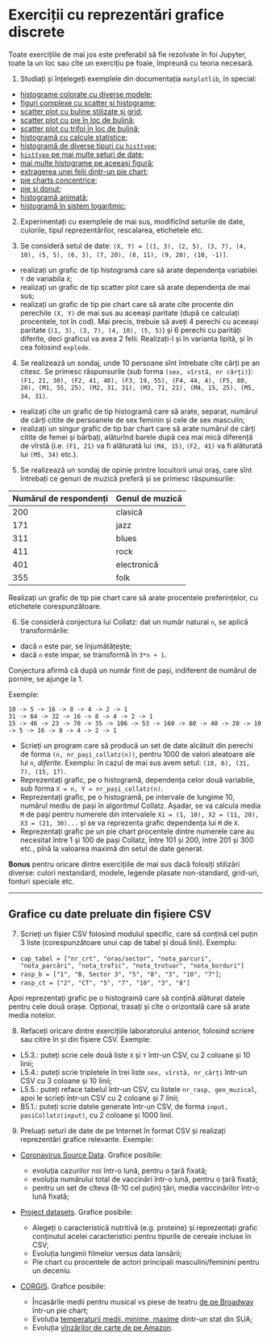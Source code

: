 # Exerciții cu reprezentări grafice discrete

Toate exercițiile de mai jos este preferabil să fie rezolvate în foi Jupyter, toate la un loc sau cîte
un exercițiu pe foaie, împreună cu teoria necesară.

1. Studiați și înțelegeți exemplele din documentația `matplotlib`, în special:
- [histograme colorate cu diverse modele](https://matplotlib.org/stable/gallery/lines_bars_and_markers/filled_step.html#sphx-glr-gallery-lines-bars-and-markers-filled-step-py);
- [figuri complexe cu scatter și histograme](https://matplotlib.org/stable/gallery/lines_bars_and_markers/scatter_hist.html#sphx-glr-gallery-lines-bars-and-markers-scatter-hist-py);
- [scatter plot cu buline stilizate și grid](https://matplotlib.org/stable/gallery/lines_bars_and_markers/scatter_demo2.html#sphx-glr-gallery-lines-bars-and-markers-scatter-demo2-py);
- [scatter plot cu pie în loc de bulină](https://matplotlib.org/stable/gallery/lines_bars_and_markers/scatter_piecharts.html#sphx-glr-gallery-lines-bars-and-markers-scatter-piecharts-py);
- [scatter plot cu trifoi în loc de bulină](https://matplotlib.org/stable/gallery/lines_bars_and_markers/scatter_symbol.html#sphx-glr-gallery-lines-bars-and-markers-scatter-symbol-py);
- [histogramă cu calcule statistice](https://matplotlib.org/stable/gallery/statistics/histogram_features.html#sphx-glr-gallery-statistics-histogram-features-py);
- [histogramă de diverse tipuri cu `histtype`](https://matplotlib.org/stable/gallery/statistics/histogram_histtypes.html#sphx-glr-gallery-statistics-histogram-histtypes-py);
- [`histtype` pe mai multe seturi de date](https://matplotlib.org/stable/gallery/statistics/histogram_multihist.html#sphx-glr-gallery-statistics-histogram-multihist-py);
- [mai multe histograme pe aceeași figură](https://matplotlib.org/stable/gallery/statistics/multiple_histograms_side_by_side.html#sphx-glr-gallery-statistics-multiple-histograms-side-by-side-py);
- [extragerea unei felii dintr-un pie chart](https://matplotlib.org/stable/gallery/pie_and_polar_charts/bar_of_pie.html#sphx-glr-gallery-pie-and-polar-charts-bar-of-pie-py);
- [pie charts concentrice](https://matplotlib.org/stable/gallery/pie_and_polar_charts/nested_pie.html#sphx-glr-gallery-pie-and-polar-charts-nested-pie-py);
- [pie și donut](https://matplotlib.org/stable/gallery/pie_and_polar_charts/pie_and_donut_labels.html#sphx-glr-gallery-pie-and-polar-charts-pie-and-donut-labels-py);
- [histogramă animată](https://matplotlib.org/stable/gallery/animation/animated_histogram.html#sphx-glr-gallery-animation-animated-histogram-py);
- [histogramă în sistem logaritmic](https://matplotlib.org/stable/gallery/scales/log_bar.html#sphx-glr-gallery-scales-log-bar-py);

2. Experimentați cu exemplele de mai sus, modificînd seturile de date, culorile, tipul reprezentărilor, rescalarea, etichetele etc.

3. Se consideră setul de date: `(X, Y) = [(1, 3), (2, 5), (3, 7), (4, 10), (5, 5), (6, 3), (7, 20), (8, 11), (9, 20), (10, -1)]`.
- realizați un grafic de tip histogramă care să arate dependența variabilei `Y` de variabila `X`;
- realizați un grafic de tip scatter plot care să arate dependența de mai sus;
- realizați un grafic de tip pie chart care să arate cîte procente din perechile `(X, Y)` de mai sus au aceeași paritate (după ce calculați procentele, tot în cod). Mai precis, trebuie să aveți 4 perechi cu aceeași paritate (`(1, 3), (3, 7), (4, 10), (5, 5)`) și 6 perechi cu parități diferite, deci graficul va avea 2 felii. Realizați-l și în varianta lipită, și în cea folosind `explode`.

4. Se realizează un sondaj, unde 10 persoane sînt întrebate cîte cărți pe an citesc. Se primesc răspunsurile
(sub forma `(sex, vîrstă, nr cărți)`): `(F1, 21, 30), (F2, 41, 40), (F3, 19, 55), (F4, 44, 4), (F5, 80, 20), (M1, 55, 25), (M2, 31, 31), (M3, 71, 21), (M4, 15, 25), (M5, 34, 31)`.
- realizați cîte un grafic de tip histogramă care să arate, separat, numărul de cărți citite de persoanele de sex feminin și cele de sex masculin;
- realizați un singur grafic de tip bar chart care să arate numărul de cărți citite de femei și bărbați, alăturînd barele după cea mai mică diferență de vîrstă (i.e. `(F1, 21)` va fi alăturată lui `(M4, 15)`, `(F2, 41)` va fi alăturată lui `(M5, 34)` etc.).

5. Se realizează un sondaj de opinie printre locuitorii unui oraș, care sînt întrebați
 ce genuri de muzică preferă și se primesc răspunsurile:

| Numărul de respondenți | Genul de muzică |
|----------------------- | --------------- |
| 200                    | clasică         |
| 171                    | jazz            |
| 311                    | blues           |
| 411                    | rock            |
| 401                    | electronică     |
| 355                    | folk            |

Realizați un grafic de tip pie chart care să arate procentele preferințelor, cu etichetele corespunzătoare.

6. Se consideră conjectura lui Collatz: dat un număr natural `n`, se aplică transformările:
- dacă `n` este par, se înjumătățește;
- dacă `n` este impar, se transformă în `3*n + 1`.

Conjectura afirmă că după un număr finit de pași, indiferent de numărul de pornire, se ajunge la 1.

Exemple:

```
10 -> 5 -> 16 -> 8 -> 4 -> 2 -> 1
31 -> 64 -> 32 -> 16 -> 8 -> 4 -> 2 -> 1
15 -> 46 -> 23 -> 70 -> 35 -> 106 -> 53 -> 160 -> 80 -> 40 -> 20 -> 10 -> 5 -> 16 -> 8 -> 4 -> 2 -> 1
```

- Scrieți un program care să producă un set de date alcătuit din perechi de forma `(n, nr_pași_collatz(n))`,
pentru 1000 de valori aleatoare ale lui `n`, *diferite*. Exemplu: în cazul de mai sus avem setul:
`(10, 6), (31, 7), (15, 17)`. 
- Reprezentați grafic, pe o histogramă, dependența celor două variabile, sub forma `X = n, Y = nr_pași_collatz(n)`.
- Reprezentați grafic, pe o histogramă, pe intervale de lungime 10, numărul mediu de pași în algoritmul Collatz. Așadar, se va calcula media `M` de pași pentru numerele din intervalele `X1 = (1, 10), X2 = (11, 20), X3 = (21, 30)...` și se va reprezenta grafic dependența lui `M` de `X`.
- Reprezentați grafic pe un pie chart procentele dintre numerele care au necesitat între 1 și 100 de pași Collatz, între 101 și 200, între 201 și 300 etc., pînă la valoarea maximă din setul de date generat.

**Bonus** pentru oricare dintre exercițiile de mai sus dacă folosiți stilizări diverse: culori nestandard, modele, legende plasate non-standard, grid-uri, fonturi speciale etc.

---

## Grafice cu date preluate din fișiere CSV

7. Scrieți un fișier CSV folosind modulul specific, care să conțină cel puțin 3 liste
(corespunzătoare unui cap de tabel și două linii). Exemplu:
- `cap_tabel = ["nr_crt", "oraș/sector", "nota_parcuri", "nota_parcări", "nota_trafic", "nota_trotuar", "nota_borduri"]`
- `rasp_b = ["1", "B, Sector 3", "5", "8", "3", "10", "7"]`;
- `rasp_ct = ["2", "CT", "5", "7", "10", "3", "8"]`

Apoi reprezentați grafic pe o histogramă care să conțină alăturat datele pentru cele două orașe.
Opțional, trasați și cîte o orizontală care să arate media notelor.

8. Refaceți oricare dintre exercițiile laboratorului anterior, folosind scriere sau citire
în și din fișiere CSV. Exemple:
- L5.3.: puteți scrie cele două liste `X` și `Y` într-un CSV, cu 2 coloane și 10 linii;
- L5.4.: puteți scrie tripletele în trei liste `sex, vîrstă, nr_cărți` într-un CSV cu 3 coloane și 10 linii;
- L5.5.: puteți reface tabelul într-un CSV, cu listele `nr_rasp, gen_muzical`, apoi le scrieți într-un CSV cu 2 coloane și 7 linii;
- B5.1.: puteți scrie datele generate într-un CSV, de forma `input, pasiCollatz(input)`, cu 2 coloane și 1000 linii.

9. Preluați seturi de date de pe Internet în format CSV și realizați reprezentări grafice relevante.
Exemple:
- [Coronavirus Source Data](https://ourworldindata.org/coronavirus-source-data). Grafice posibile:
  + evoluția cazurilor noi într-o lună, pentru o țară fixată;
  + evoluția numărului total de vaccinări într-o lună, pentru o țară fixată;
  + pentru un set de cîteva (8-10 cel puțin) țări, media vaccinărilor într-o lună fixată;
 
- [Project datasets](https://perso.telecom-paristech.fr/eagan/class/igr204/datasets). Grafice posibile:
  + Alegeți o caracteristică nutritivă (e.g. proteine) și reprezentați grafic conținutul acelei caracteristici pentru tipurile de cereale incluse în CSV;
  + Evoluția lungimii filmelor versus data lansării;
  + Pie chart cu procentele de actori principali masculini/feminini pentru un deceniu.
 
- [CORGIS](https://corgis-edu.github.io/corgis/csv/). Grafice posibile:
  + Încasările medii pentru musical vs piese de teatru [de pe Broadway](https://corgis-edu.github.io/corgis/csv/broadway/) într-un pie chart;
  + Evoluția [temperaturii medii, minime, maxime](https://corgis-edu.github.io/corgis/csv/weather/) dintr-un stat din SUA;
  + Evoluția [vînzărilor de carte de pe Amazon](https://corgis-edu.github.io/corgis/csv/publishers/).